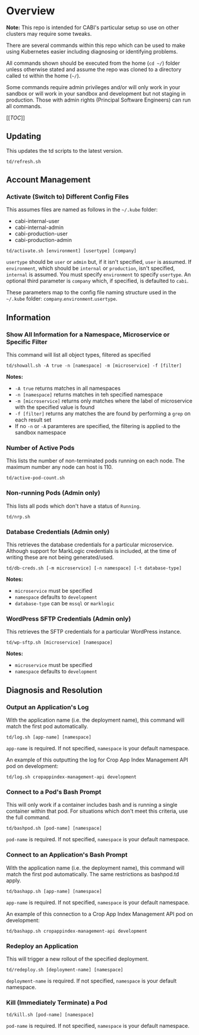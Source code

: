 # Overview

**Note:** This repo is intended for CABI's particular setup so use on other clusters may require some tweaks.

There are several commands within this repo which can be used to make using Kubernetes easier including diagnosing or identifying problems.

All commands shown should be executed from the home (`cd ~/`) folder unless otherwise stated and assume the repo was cloned to a directory called `td` within the home (`~/`).

Some commands require admin privileges and/or will only work in your sandbox or will work in your sandbox and development but not staging in production. Those with admin rights (Principal Software Engineers) can run all commands.

[[_TOC_]]

## Updating

This updates the td scripts to the latest version.

```
td/refresh.sh
```

## Account Management

### Activate (Switch to) Different Config Files

This assumes files are named as follows in the `~/.kube` folder:

- cabi-internal-user
- cabi-internal-admin
- cabi-production-user
- cabi-production-admin

```
td/activate.sh [environment] [usertype] [company]
```

`usertype` should be `user` or `admin` but, if it isn't specified, `user` is assumed. If `environment`, which should be `internal` or `production`, isn't specified, `internal` is assumed. You must specify `environment` to specify `usertype`. An optional third parameter is `company` which, if specified, is defaulted to `cabi`.

These parameters map to the config file naming structure used in the `~/.kube` folder: `company`.`environment`.`usertype`.

## Information

### Show All Information for a Namespace, Microservice or Specific Filter

This command will list all object types, filtered as specified

```
td/showall.sh -A true -n [namespace] -m [microservice] -f [filter]
```

**Notes:**

- `-A true` returns matches in all namespaces
- `-n [namespace]` returns matches in teh specified namespace
- `-m [microservice]` returns only matches where the label of microservice with the specified value is found
- `-f [filter]` returns any matches the are found by performing a `grep` on each result set
- If no `-n` or `-A` paramteres are specified, the filtering is applied to the sandbox namespace

### Number of Active Pods

This lists the number of non-terminated pods running on each node. The maximum number any node can host is 110.

```
td/active-pod-count.sh
```

### Non-running Pods (Admin only)

This lists all pods which don't have a status of `Running`.

```
td/nrp.sh
```

### Database Credentials (Admin only)

This retrieves the database credentials for a particular microservice. Although support for MarkLogic credentials is included, at the time of writing these are not being generated/used.

```
td/db-creds.sh [-m microservice] [-n namespace] [-t database-type]
```

**Notes:**

- `microservice` must be specified
- `namespace` defaults to `development`
- `database-type` can be `mssql` or `marklogic`

### WordPress SFTP Credentials (Admin only)

This retrieves the SFTP credentials for a particular WordPress instance.

```
td/wp-sftp.sh [microservice] [namespace]
```

**Notes:**

- `microservice` must be specified
- `namespace` defaults to `development`

## Diagnosis and Resolution

### Output an Application's Log

With the application name (i.e. the deployment name), this command will match the first pod automatically.

```
td/log.sh [app-name] [namespace]
```

`app-name` is required. If not specified, `namespace` is your default namespace.

An example of this outputting the log for Crop App Index Management API pod on development:

```
td/log.sh cropappindex-management-api development
```

### Connect to a Pod's Bash Prompt

This will only work if a container includes bash and is running a single container within that pod. For situations which don't meet this criteria, use the full command.

```
td/bashpod.sh [pod-name] [namespace]
```

`pod-name` is required. If not specified, `namespace` is your default namespace.

### Connect to an Application's Bash Prompt

With the application name (i.e. the deployment name), this command will match the first pod automatically. The same restrictions as bashpod.td apply.

```
td/bashapp.sh [app-name] [namespace]
```

`app-name` is required. If not specified, `namespace` is your default namespace.

An example of this connection to a Crop App Index Management API pod on development:

```
td/bashapp.sh cropappindex-management-api development
```

### Redeploy an Application

This will trigger a new rollout of the specified deployment.

```
td/redeploy.sh [deployment-name] [namespace]
```

`deployment-name` is required. If not specified, `namespace` is your default namespace.

### Kill (Immediately Terminate) a Pod

```
td/kill.sh [pod-name] [namespace]
```

`pod-name` is required. If not specified, `namespace` is your default namespace.
